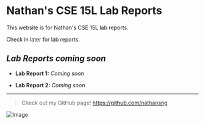 # Nathan's CSE 15L Lab Reports

This website is for Nathan's CSE 15L lab reports. 

Check in later for lab reports. 

## *Lab Reports coming soon*

- **Lab Report 1:** *Coming soon*

- **Lab Report 2:** *Coming soon* 

--- 

> Check out my GitHub page! https://github.com/nathansng

![Image](https://evcra.ucsd.edu/_images/UCSD_Sign_r1.jpg)
